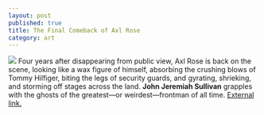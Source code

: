 ```yaml
---
layout: post
published: true
title: The Final Comeback of Axl Rose
category: art
---
```


![](http://sethmnookin.com/wp-content/uploads/2013/08/Screen-Shot-2013-08-16-at-3.29.06-PM.png)
Four years after disappearing from public view, Axl Rose is back on the scene, looking like a wax figure of himself, absorbing the crushing blows of Tommy Hilfiger, biting the legs of security guards, and gyrating, shrieking, and storming off stages across the land. **John Jeremiah Sullivan** grapples with the ghosts of the greatest—or weirdest—frontman of all time. [External link.](http://www.gq.com/entertainment/celebrities/200609/final-comeback-axl-rose?printable=true)